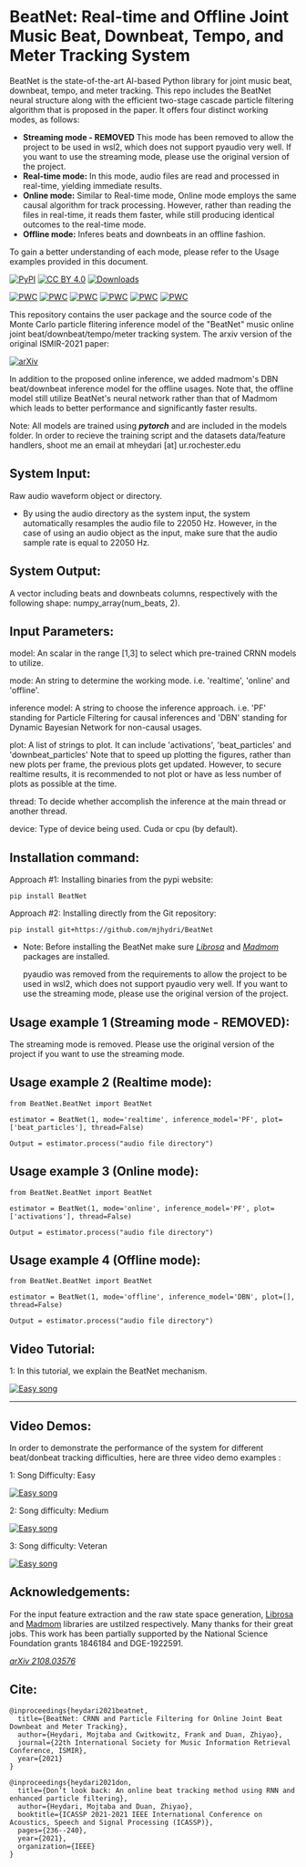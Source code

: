 # BeatNet: Real-time and Offline Joint Music Beat, Downbeat, Tempo, and Meter Tracking System

BeatNet is the state-of-the-art AI-based Python library for joint music beat, downbeat, tempo, and meter tracking. This repo includes the BeatNet neural structure along with the efficient two-stage cascade particle filtering algorithm that is proposed in the paper. It offers four distinct working modes, as follows:

- **Streaming mode - REMOVED**
  This mode has been removed to allow the project to be used in wsl2, which does not support pyaudio very well. If you want to use the streaming mode, please use the original version of the project.
- **Real-time mode:** In this mode, audio files are read and processed in real-time, yielding immediate results.
- **Online mode:** Similar to Real-time mode, Online mode employs the same causal algorithm for track processing. However, rather than reading the files in real-time, it reads them faster, while still producing identical outcomes to the real-time mode.
- **Offline mode:** Inferes beats and downbeats in an offline fashion.

To gain a better understanding of each mode, please refer to the Usage examples provided in this document.

[![PyPI](https://img.shields.io/pypi/v/BeatNet.svg)](https://pypi.org/project/BeatNet/)
[![CC BY 4.0][cc-by-shield]][cc-by]
[![Downloads](https://static.pepy.tech/badge/beatnet)](https://pepy.tech/project/beatnet)

[cc-by]: http://creativecommons.org/licenses/by/4.0/
[cc-by-image]: https://i.creativecommons.org/l/by/4.0/88x31.png
[cc-by-shield]: https://img.shields.io/badge/License-CC%20BY%204.0-lightgrey.svg

[![PWC](https://img.shields.io/endpoint.svg?url=https://paperswithcode.com/badge/beatnet-crnn-and-particle-filtering-for/online-beat-tracking-on-ballroom)](https://paperswithcode.com/sota/online-beat-tracking-on-ballroom?p=beatnet-crnn-and-particle-filtering-for)
[![PWC](https://img.shields.io/endpoint.svg?url=https://paperswithcode.com/badge/beatnet-crnn-and-particle-filtering-for/online-downbeat-tracking-on-ballroom)](https://paperswithcode.com/sota/online-downbeat-tracking-on-ballroom?p=beatnet-crnn-and-particle-filtering-for)
[![PWC](https://img.shields.io/endpoint.svg?url=https://paperswithcode.com/badge/beatnet-crnn-and-particle-filtering-for/online-beat-tracking-on-rock-corpus)](https://paperswithcode.com/sota/online-beat-tracking-on-rock-corpus?p=beatnet-crnn-and-particle-filtering-for)
[![PWC](https://img.shields.io/endpoint.svg?url=https://paperswithcode.com/badge/beatnet-crnn-and-particle-filtering-for/online-downbeat-tracking-on-rock-corpus)](https://paperswithcode.com/sota/online-downbeat-tracking-on-rock-corpus?p=beatnet-crnn-and-particle-filtering-for)
[![PWC](https://img.shields.io/endpoint.svg?url=https://paperswithcode.com/badge/beatnet-crnn-and-particle-filtering-for/online-beat-tracking-on-gtzan)](https://paperswithcode.com/sota/online-beat-tracking-on-gtzan?p=beatnet-crnn-and-particle-filtering-for)
[![PWC](https://img.shields.io/endpoint.svg?url=https://paperswithcode.com/badge/beatnet-crnn-and-particle-filtering-for/online-downbeat-tracking-on-gtzan)](https://paperswithcode.com/sota/online-downbeat-tracking-on-gtzan?p=beatnet-crnn-and-particle-filtering-for)

This repository contains the user package and the source code of the Monte Carlo particle flitering inference model of the "BeatNet" music online joint beat/downbeat/tempo/meter tracking system. The arxiv version of the original ISMIR-2021 paper:

[![arXiv](https://img.shields.io/badge/arXiv-2108.03576-b31b1b.svg)](https://arxiv.org/abs/2108.03576)

In addition to the proposed online inference, we added madmom's DBN beat/downbeat inference model for the offline usages. Note that, the offline model still utilize BeatNet's neural network rather than that of Madmom which leads to better performance and significantly faster results.

Note: All models are trained using **_pytorch_** and are included in the models folder. In order to recieve the training script and the datasets data/feature handlers, shoot me an email at mheydari [at] ur.rochester.edu

## System Input:

Raw audio waveform object or directory.

- By using the audio directory as the system input, the system automatically resamples the audio file to 22050 Hz. However, in the case of using an audio object as the input, make sure that the audio sample rate is equal to 22050 Hz.

## System Output:

A vector including beats and downbeats columns, respectively with the following shape: numpy_array(num_beats, 2).

## Input Parameters:

model: An scalar in the range [1,3] to select which pre-trained CRNN models to utilize.

mode: An string to determine the working mode. i.e. 'realtime', 'online' and 'offline'.

inference model: A string to choose the inference approach. i.e. 'PF' standing for Particle Filtering for causal inferences and 'DBN' standing for Dynamic Bayesian Network for non-causal usages.

plot: A list of strings to plot. It can include 'activations', 'beat_particles' and 'downbeat_particles'
Note that to speed up plotting the figures, rather than new plots per frame, the previous plots get updated. However, to secure realtime results, it is recommended to not plot or have as less number of plots as possible at the time.

thread: To decide whether accomplish the inference at the main thread or another thread.

device: Type of device being used. Cuda or cpu (by default).

## Installation command:

Approach #1: Installing binaries from the pypi website:

```
pip install BeatNet
```

Approach #2: Installing directly from the Git repository:

```
pip install git+https://github.com/mjhydri/BeatNet
```

- Note: Before installing the BeatNet make sure
  _[Librosa](https://librosa.org/)_
  and
  _[Madmom](https://madmom.readthedocs.io/en/latest/installation.html)_ packages are installed.

  pyaudio was removed from the requirements to allow the project to be used in wsl2, which does not support pyaudio very well. If you want to use the streaming mode, please use the original version of the project.

## Usage example 1 (Streaming mode - REMOVED):

The streaming mode is removed. Please use the original version of the project if you want to use the streaming mode.

## Usage example 2 (Realtime mode):

```
from BeatNet.BeatNet import BeatNet

estimator = BeatNet(1, mode='realtime', inference_model='PF', plot=['beat_particles'], thread=False)

Output = estimator.process("audio file directory")
```

## Usage example 3 (Online mode):

```
from BeatNet.BeatNet import BeatNet

estimator = BeatNet(1, mode='online', inference_model='PF', plot=['activations'], thread=False)

Output = estimator.process("audio file directory")
```

## Usage example 4 (Offline mode):

```
from BeatNet.BeatNet import BeatNet

estimator = BeatNet(1, mode='offline', inference_model='DBN', plot=[], thread=False)

Output = estimator.process("audio file directory")
```

## Video Tutorial:

1: In this tutorial, we explain the BeatNet mechanism.

[![Easy song](https://img.youtube.com/vi/xOX74cXQKrY/0.jpg)](https://youtu.be/xOX74cXQKrY)

---

## Video Demos:

In order to demonstrate the performance of the system for different beat/donbeat tracking difficulties, here are three video demo examples :

1: Song Difficulty: Easy

[![Easy song](https://img.youtube.com/vi/XsdA4AATaUY/0.jpg)](https://www.youtube.com/watch?v=XsdA4AATaUY)

2: Song difficulty: Medium

[![Easy song](https://img.youtube.com/vi/GuW8C5xuWbQ/0.jpg)](https://www.youtube.com/watch?v=GuW8C5xuWbQ)

3: Song difficulty: Veteran

[![Easy song](https://img.youtube.com/vi/dFbFGMs9CA4/0.jpg)](https://www.youtube.com/watch?v=dFbFGMs9CA4)

## Acknowledgements:

For the input feature extraction and the raw state space generation, [Librosa](https://github.com/librosa/librosa) and [Madmom](https://github.com/CPJKU/madmom) libraries are ustilzed respectively. Many thanks for their great jobs. This work has been partially supported by the National Science Foundation grants 1846184 and DGE-1922591.

_[arXiv 2108.03576](https://arxiv.org/abs/2108.03576)_

## Cite:

```
@inproceedings{heydari2021beatnet,
  title={BeatNet: CRNN and Particle Filtering for Online Joint Beat Downbeat and Meter Tracking},
  author={Heydari, Mojtaba and Cwitkowitz, Frank and Duan, Zhiyao},
  journal={22th International Society for Music Information Retrieval Conference, ISMIR},
  year={2021}
}
```

```
@inproceedings{heydari2021don,
  title={Don’t look back: An online beat tracking method using RNN and enhanced particle filtering},
  author={Heydari, Mojtaba and Duan, Zhiyao},
  booktitle={ICASSP 2021-2021 IEEE International Conference on Acoustics, Speech and Signal Processing (ICASSP)},
  pages={236--240},
  year={2021},
  organization={IEEE}
}
```
